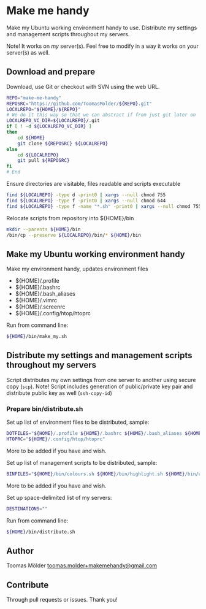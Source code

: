 # Make me handy

Make my Ubuntu working environment handy to use.
Distribute my settings and management scripts throughout my servers.

Note! It works on *my* server(s). Feel free to modify in a way it works on your server(s) as well.

## Download and prepare

Download, use Git or checkout with SVN using the web URL.

```bash
REPO="make-me-handy"
REPOSRC="https://github.com/ToomasMolder/${REPO}.git"
LOCALREPO="${HOME}/${REPO}"
# We do it this way so that we can abstract if from just git later on
LOCALREPO_VC_DIR=${LOCALREPO}/.git
if [ ! -d ${LOCALREPO_VC_DIR} ]
then
    cd ${HOME}
    git clone ${REPOSRC} ${LOCALREPO}
else
    cd ${LOCALREPO}
    git pull ${REPOSRC}
fi
# End
```

Ensure directories are visitable, files readable and scripts executable

```bash
find ${LOCALREPO} -type d -print0 | xargs --null chmod 755
find ${LOCALREPO} -type f -print0 | xargs --null chmod 644
find ${LOCALREPO} -type f -name "*.sh" -print0 | xargs --null chmod 755
```

Relocate scripts from repository into ${HOME}/bin

```bash
mkdir --parents ${HOME}/bin
/bin/cp --preserve ${LOCALREPO}/bin/* ${HOME}/bin
```

## Make my Ubuntu working environment handy

Make my environment handy, updates environment files 
- ${HOME}/.profile
- ${HOME}/.bashrc
- ${HOME}/.bash_aliases
- ${HOME}/.vimrc
- ${HOME}/.screenrc
- ${HOME}/.config/htop/htoprc

Run from command line:

```bash
${HOME}/bin/make_my.sh
```

## Distribute my settings and management scripts throughout my servers

Script distributes my own settings from one server to another using secure copy (`scp`).
Note! Script includes generation of public/private key pair and distribute public key as well (`ssh-copy-id`)

### Prepare bin/distribute.sh

Set up list of environment files to be distributed, sample:

```bash
DOTFILES="${HOME}/.profile ${HOME}/.bashrc ${HOME}/.bash_aliases ${HOME}/.vimrc ${HOME}/.screenrc"
HTOPRC="${HOME}/.config/htop/htoprc"
```

More to be added if you have and wish.

Set up list of management scripts to be distributed, sample:

```bash
BINFILES="${HOME}/bin/colours.sh ${HOME}/bin/highlight.sh ${HOME}/bin/update.sh"
```

More to be added if you have and wish.

Set up space-delimited list of my servers:

```bash
DESTINATIONS=""
```

Run from command line:

```bash
${HOME}/bin/distribute.sh
```

## Author

Toomas Mölder <toomas.molder+makemehandy@gmail.com>

## Contribute

Through pull requests or issues. Thank you!